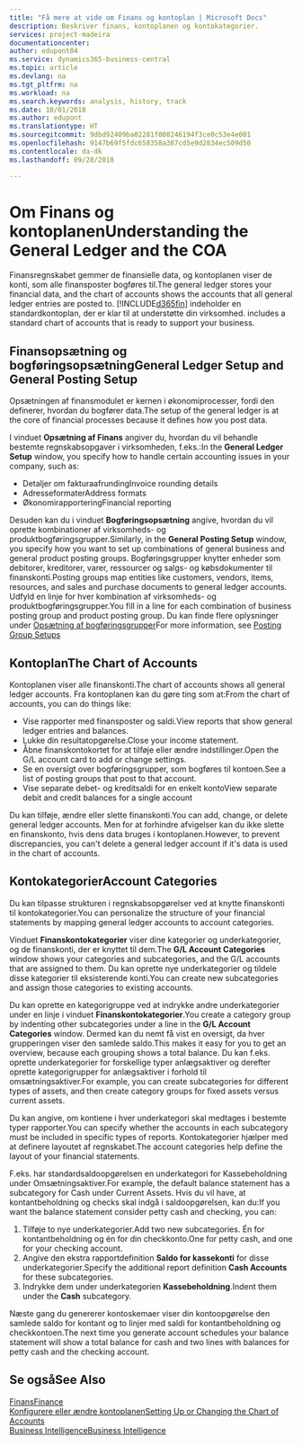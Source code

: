 ```yaml
---
title: "Få mere at vide om Finans og kontoplan | Microsoft Docs"
description: Beskriver finans, kontoplanen og kontokategorier.
services: project-madeira
documentationcenter: 
author: edupont04
ms.service: dynamics365-business-central
ms.topic: article
ms.devlang: na
ms.tgt_pltfrm: na
ms.workload: na
ms.search.keywords: analysis, history, track
ms.date: 10/01/2018
ms.author: edupont
ms.translationtype: HT
ms.sourcegitcommit: 9dbd92409ba02281f008246194f3ce0c53e4e001
ms.openlocfilehash: 9147b69f5fdc658358a387cd5e9d2834ec509d50
ms.contentlocale: da-dk
ms.lasthandoff: 09/28/2018

---
```

# <a name="understanding-the-general-ledger-and-the-coa"></a><span data-ttu-id="f5efc-103">Om Finans og kontoplanen</span><span class="sxs-lookup"><span data-stu-id="f5efc-103">Understanding the General Ledger and the COA</span></span>
<span data-ttu-id="f5efc-104">Finansregnskabet gemmer de finansielle data, og kontoplanen viser de konti, som alle finansposter bogføres til.</span><span class="sxs-lookup"><span data-stu-id="f5efc-104">The general ledger stores your financial data, and the chart of accounts shows the accounts that all general ledger entries are posted to.</span></span> [!INCLUDE[d365fin](includes/d365fin_md.md)] <span data-ttu-id="f5efc-105">indeholder en standardkontoplan, der er klar til at understøtte din virksomhed.</span><span class="sxs-lookup"><span data-stu-id="f5efc-105"> includes a standard chart of accounts that is ready to support your business.</span></span>

## <a name="general-ledger-setup-and-general-posting-setup"></a><span data-ttu-id="f5efc-106">Finansopsætning og bogføringsopsætning</span><span class="sxs-lookup"><span data-stu-id="f5efc-106">General Ledger Setup and General Posting Setup</span></span>
<span data-ttu-id="f5efc-107">Opsætningen af finansmodulet er kernen i økonomiprocesser, fordi den definerer, hvordan du bogfører data.</span><span class="sxs-lookup"><span data-stu-id="f5efc-107">The setup of the general ledger is at the core of financial processes because it defines how you post data.</span></span>  

<span data-ttu-id="f5efc-108">I vinduet **Opsætning af Finans** angiver du, hvordan du vil behandle bestemte regnskabsopgaver i virksomheden, f.eks.:</span><span class="sxs-lookup"><span data-stu-id="f5efc-108">In the **General Ledger Setup** window, you specify how to handle certain accounting issues in your company, such as:</span></span>  

* <span data-ttu-id="f5efc-109">Detaljer om fakturaafrunding</span><span class="sxs-lookup"><span data-stu-id="f5efc-109">Invoice rounding details</span></span>  
* <span data-ttu-id="f5efc-110">Adresseformater</span><span class="sxs-lookup"><span data-stu-id="f5efc-110">Address formats</span></span>  
* <span data-ttu-id="f5efc-111">Økonomirapportering</span><span class="sxs-lookup"><span data-stu-id="f5efc-111">Financial reporting</span></span>  

<span data-ttu-id="f5efc-112">Desuden kan du i vinduet **Bogføringsopsætning** angive, hvordan du vil oprette kombinationer af virksomheds- og produktbogføringsgrupper.</span><span class="sxs-lookup"><span data-stu-id="f5efc-112">Similarly, in the **General Posting Setup** window, you specify how you want to set up combinations of general business and general product posting groups.</span></span> <span data-ttu-id="f5efc-113">Bogføringsgrupper knytter enheder som debitorer, kreditorer, varer, ressourcer og salgs- og købsdokumenter til finanskonti.</span><span class="sxs-lookup"><span data-stu-id="f5efc-113">Posting groups map entities like customers, vendors, items, resources, and sales and purchase documents to general ledger accounts.</span></span> <span data-ttu-id="f5efc-114">Udfyld en linje for hver kombination af virksomheds- og produktbogføringsgrupper.</span><span class="sxs-lookup"><span data-stu-id="f5efc-114">You fill in a line for each combination of business posting group and product posting group.</span></span> <span data-ttu-id="f5efc-115">Du kan finde flere oplysninger under [Opsætning af bogføringsgrupper](finance-posting-groups.md)</span><span class="sxs-lookup"><span data-stu-id="f5efc-115">For more information, see [Posting Group Setups](finance-posting-groups.md)</span></span>  

## <a name="the-chart-of-accounts"></a><span data-ttu-id="f5efc-116">Kontoplan</span><span class="sxs-lookup"><span data-stu-id="f5efc-116">The Chart of Accounts</span></span>
<span data-ttu-id="f5efc-117">Kontoplanen viser alle finanskonti.</span><span class="sxs-lookup"><span data-stu-id="f5efc-117">The chart of accounts shows all general ledger accounts.</span></span> <span data-ttu-id="f5efc-118">Fra kontoplanen kan du gøre ting som at:</span><span class="sxs-lookup"><span data-stu-id="f5efc-118">From the chart of accounts, you can do things like:</span></span>  

* <span data-ttu-id="f5efc-119">Vise rapporter med finansposter og saldi.</span><span class="sxs-lookup"><span data-stu-id="f5efc-119">View reports that show general ledger entries and balances.</span></span>  
* <span data-ttu-id="f5efc-120">Lukke din resultatopgørelse.</span><span class="sxs-lookup"><span data-stu-id="f5efc-120">Close your income statement.</span></span>  
* <span data-ttu-id="f5efc-121">Åbne finanskontokortet for at tilføje eller ændre indstillinger.</span><span class="sxs-lookup"><span data-stu-id="f5efc-121">Open the G/L account card to add or change settings.</span></span>  
* <span data-ttu-id="f5efc-122">Se en oversigt over bogføringsgrupper, som bogføres til kontoen.</span><span class="sxs-lookup"><span data-stu-id="f5efc-122">See a list of posting groups that post to that account.</span></span>
* <span data-ttu-id="f5efc-123">Vise separate debet- og kreditsaldi for en enkelt konto</span><span class="sxs-lookup"><span data-stu-id="f5efc-123">View separate debit and credit balances for a single account</span></span>  

<span data-ttu-id="f5efc-124">Du kan tilføje, ændre eller slette finanskonti.</span><span class="sxs-lookup"><span data-stu-id="f5efc-124">You can add, change, or delete general ledger accounts.</span></span> <span data-ttu-id="f5efc-125">Men for at forhindre afvigelser kan du ikke slette en finanskonto, hvis dens data bruges i kontoplanen.</span><span class="sxs-lookup"><span data-stu-id="f5efc-125">However, to prevent discrepancies, you can't delete a general ledger account if it's data is used in the chart of accounts.</span></span>  

## <a name="account-categories"></a><span data-ttu-id="f5efc-126">Kontokategorier</span><span class="sxs-lookup"><span data-stu-id="f5efc-126">Account Categories</span></span>
<span data-ttu-id="f5efc-127">Du kan tilpasse strukturen i regnskabsopgørelser ved at knytte finanskonti til kontokategorier.</span><span class="sxs-lookup"><span data-stu-id="f5efc-127">You can personalize the structure of your financial statements by mapping general ledger accounts to account categories.</span></span>  

<span data-ttu-id="f5efc-128">Vinduet **Finanskontokategorier** viser dine kategorier og underkategorier, og de finanskonti, der er knyttet til dem.</span><span class="sxs-lookup"><span data-stu-id="f5efc-128">The **G/L Account Categories** window shows your categories and subcategories, and the G/L accounts that are assigned to them.</span></span> <span data-ttu-id="f5efc-129">Du kan oprette nye underkategorier og tildele disse kategorier til eksisterende konti.</span><span class="sxs-lookup"><span data-stu-id="f5efc-129">You can create new subcategories and assign those categories to existing accounts.</span></span>  

<span data-ttu-id="f5efc-130">Du kan oprette en kategorigruppe ved at indrykke andre underkategorier under en linje i vinduet **Finanskontokategorier**.</span><span class="sxs-lookup"><span data-stu-id="f5efc-130">You create a category group by indenting other subcategories under a line in the **G/L Account Categories** window.</span></span> <span data-ttu-id="f5efc-131">Dermed kan du nemt få vist en oversigt, da hver grupperingen viser den samlede saldo.</span><span class="sxs-lookup"><span data-stu-id="f5efc-131">This makes it easy for you to get an overview, because each grouping shows a total balance.</span></span> <span data-ttu-id="f5efc-132">Du kan f.eks. oprette underkategorier for forskellige typer anlægsaktiver og derefter oprette kategorigrupper for anlægsaktiver i forhold til omsætningsaktiver.</span><span class="sxs-lookup"><span data-stu-id="f5efc-132">For example, you can create subcategories for different types of assets, and then create category groups for fixed assets versus current assets.</span></span>  

<span data-ttu-id="f5efc-133">Du kan angive, om kontiene i hver underkategori skal medtages i bestemte typer rapporter.</span><span class="sxs-lookup"><span data-stu-id="f5efc-133">You can specify whether the accounts in each subcategory must be included in specific types of reports.</span></span> <span data-ttu-id="f5efc-134">Kontokategorier hjælper med at definere layoutet af regnskabet.</span><span class="sxs-lookup"><span data-stu-id="f5efc-134">The account categories help define the layout of your financial statements.</span></span>  

<span data-ttu-id="f5efc-135">F.eks. har standardsaldoopgørelsen en underkategori for Kassebeholdning under Omsætningsaktiver.</span><span class="sxs-lookup"><span data-stu-id="f5efc-135">For example, the default balance statement has a subcategory for Cash under Current Assets.</span></span> <span data-ttu-id="f5efc-136">Hvis du vil have, at kontantbeholdning og checks skal indgå i saldoopgørelsen, kan du:</span><span class="sxs-lookup"><span data-stu-id="f5efc-136">If you want the balance statement consider petty cash and checking, you can:</span></span>  

1. <span data-ttu-id="f5efc-137">Tilføje to nye underkategorier.</span><span class="sxs-lookup"><span data-stu-id="f5efc-137">Add two new subcategories.</span></span> <span data-ttu-id="f5efc-138">Én for kontantbeholdning og én for din checkkonto.</span><span class="sxs-lookup"><span data-stu-id="f5efc-138">One for petty cash, and one for your checking account.</span></span>  
2. <span data-ttu-id="f5efc-139">Angive den ekstra rapportdefinition **Saldo for kassekonti** for disse underkategorier.</span><span class="sxs-lookup"><span data-stu-id="f5efc-139">Specify the additional report definition **Cash Accounts** for these subcategories.</span></span>  
3. <span data-ttu-id="f5efc-140">Indrykke dem under underkategorien **Kassebeholdning**.</span><span class="sxs-lookup"><span data-stu-id="f5efc-140">Indent them under the **Cash** subcategory.</span></span>  

<span data-ttu-id="f5efc-141">Næste gang du genererer kontoskemaer viser din kontoopgørelse den samlede saldo for kontant og to linjer med saldi for kontantbeholdning og checkkontoen.</span><span class="sxs-lookup"><span data-stu-id="f5efc-141">The next time you generate account schedules your balance statement will show a total balance for cash and two lines with balances for petty cash and the checking account.</span></span>  

## <a name="see-also"></a><span data-ttu-id="f5efc-142">Se også</span><span class="sxs-lookup"><span data-stu-id="f5efc-142">See Also</span></span>
[<span data-ttu-id="f5efc-143">Finans</span><span class="sxs-lookup"><span data-stu-id="f5efc-143">Finance</span></span>](finance.md)  
[<span data-ttu-id="f5efc-144">Konfigurere eller ændre kontoplanen</span><span class="sxs-lookup"><span data-stu-id="f5efc-144">Setting Up or Changing the Chart of Accounts</span></span>](finance-setup-chart-accounts.md)  
[<span data-ttu-id="f5efc-145">Business Intelligence</span><span class="sxs-lookup"><span data-stu-id="f5efc-145">Business Intelligence</span></span>](bi.md)  

